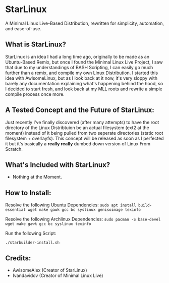 # StarLinux
A Minimal Linux Live-Based Distribution, rewritten for simplicity, automation, and ease-of-use.

## What is StarLinux?
StarLinux is an idea I had a long time ago, originally to be made as an Ubuntu-Based Remix, but once I found the Minimal Linux Live Project, I saw that due to my understandings of BASH Scripting, I can easily go much further than a remix, and compile my own Linux Distribution. I started this idea with AwlsomeLinux, but as I look back at it now, it's very sloppy with barely any documentation explaining what's happening behind the hood, so I decided to start fresh, and look back at my MLL roots and rewrite a simple compile process once more. 

## A Tested Concept and the Future of StarLinux:
Just recently I've finally discovered (after many attempts) to have the root directory of the Linux Distribtuion be an actual filesystem (ext2 at the moment) instead of it being pulled from two seperate directories (static root filesystem + overlayfs). This concept will be released as soon as I perfected it but it's basically a **really really** dumbed down version of Linux From Scratch. 

## What's Included with StarLinux?
* Nothing at the Moment.

## How to Install:
Resolve the following Ubuntu Dependencies:
`sudo apt install build-essential wget make gawk gcc bc syslinux genisoimage texinfo`

Resolve the following Archlinux Dependencies:
`sudo pacman -S base-devel wget make gawk gcc bc syslinux texinfo`

Run the following Script:

`./starbuilder-install.sh`

## Credits:
* AwlsomeAlex (Creator of StarLinux)
* Ivandavidov (Creator of Minimal Linux Live)
